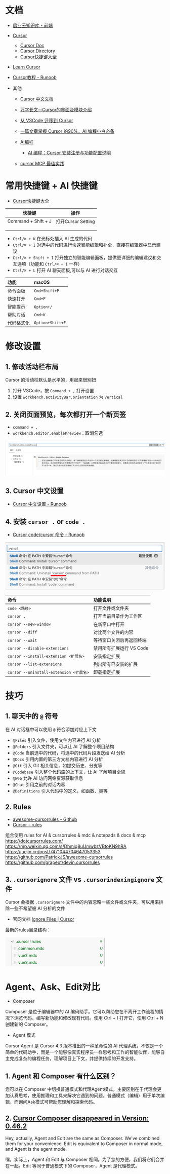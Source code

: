 # 文档

* [启业云知识库 - 前端](https://blogqpaas.yuque.com/org-wiki-blogqpaas-xgx00y/me4ydl/ywzv54v1rimc9r4g)

* [Cursor](https://www.cursor.com/cn)

    * [Cursor Doc](https://docs.cursor.com/get-started/welcome)
    * [Cursor Directory](https://cursor.directory/)
    * [Cursor快捷键大全](https://learn-cursor.com/shortcuts/)

* [Learn Cursor](https://learn-cursor.com/wiki/user-guide/programming-basics-for-beginners)

* [Cursor教程 - Runoob](https://www.runoob.com/cursor/cursor-tutorial.html)

* 其他

    * [Cursor 中文文档](https://cursor.qiannianlu.com/docs/)
    * [万字长文--Cursor的界面及模块介绍](https://zhuanlan.zhihu.com/p/26745647855)
    * [从 VSCode 迁移到 Cursor](https://github.com/maomao1996/daily-notes/issues/50)
    * [一篇文章掌握 Cursor 的90%，AI 编程小白必备](https://mp.weixin.qq.com/s/YC_DCCYZZ_CUMoqbJoWmOA)
    * [AI编程](https://www.zhihu.com/column/c_1536659763614322688)
        * [AI 编程：Cursor 安装注册与功能配置说明](https://zhuanlan.zhihu.com/p/15907515516)


    * [cursor MCP 最佳实践](https://blogqpaas.yuque.com/rpsdfh/ans9sm/uqzgar97ztrg7fud)





# 常用快捷键 + AI 快捷键

* [Cursor快捷键大全](https://learn-cursor.com/shortcuts/)

| 快捷键              | 操作               |
| ------------------- | ------------------ |
| Command + Shift + J | 打开Cursor Setting |
|                     |                    |
|                     |                    |
|                     |                    |



- `Ctrl/⌘ + K` 在光标处插入 AI 生成的代码
- `Ctrl/⌘ + I` 对选中的代码进行快速智能编辑和补全，直接在编辑器中显示建议
- `Ctrl/⌘ + Shift + I` 打开独立的智能编辑面板，提供更详细的编辑建议和交互选项（功能和 `Ctrl/⌘ + I` 一样）
- `Ctrl/⌘ + L` 打开 AI 聊天面板,可以与 AI 进行对话交互





| 功能       | macOS            |
| :--------- | :--------------- |
| 命令面板   | `Cmd+Shift+P`    |
| 快速打开   | `Cmd+P`          |
| 智能提示   | `Option+/`       |
| 帮助对话   | `Cmd+K`          |
| 代码格式化 | `Option+Shift+F` |



# 修改设置

## 1. 修改活动栏布局

Cursor 的活动栏默认是水平的，用起来很别扭

1. 打开 VSCode，按 `Command + ,` 打开设置
2. 设置 `workbench.activityBar.orientation` 为 `vertical`



## 2. 关闭页面预览，每次都打开一个新页签

* `command + ,`
* `workbench.editor.enablePreview`：取消勾选

![](images/001.png)



## 3. Cursor 中文设置

* [Cursor 中文设置 - Runoob](https://www.runoob.com/cursor/cursor-extensions-chinese.html)



## 4. 安装 `cursor .`  or `code .`

* [Cursor code/cursor 命令 - Runoob](https://www.runoob.com/cursor/cursor-cursor-command.html)

![](images/002.png)

| 命令                                    | 功能说明                 |
| :-------------------------------------- | :----------------------- |
| `code <路径>`                           | 打开文件或文件夹         |
| `cursor .`                              | 打开当前目录作为工作区   |
| `cursor --new-window`                   | 在新窗口中打开           |
| `cursor --diff`                         | 对比两个文件的内容       |
| `cursor --wait`                         | 等待窗口关闭后再返回终端 |
| `cursor --disable-extensions`           | 禁用所有扩展运行 VS Code |
| `cursor --install-extension <扩展名>`   | 安装指定扩展             |
| `cursor --list-extensions`              | 列出所有已安装的扩展     |
| `cursor --uninstall-extension <扩展名>` | 卸载指定扩展             |



# 技巧

## 1. 聊天中的 `@` 符号

在 AI 对话框中可以使用 `@` 符合添加对应上下文

- `@Files` 引入文件，使用文件内容进行 AI 分析
- `@Folders` 引入文件夹，可以让 AI 了解整个项目结构
- `@Code` 当前选中的代码，将选中的代码片段发送给 AI 分析
- `@Docs` 引用内置的第三方文档内容进行 AI 分析
- `@Git` 引入 Git 相关信息，如提交历史、分支等
- `@Codebase` 引入整个代码库的上下文，让 AI 了解项目全貌
- `@Web` 允许 AI 访问网络资源获取信息
- `@Chat` 引用之前的对话内容
- `@Definitions` 引入代码中的定义，如函数、类等





## 2. Rules

* [awesome-cursorrules - Github](https://github.com/PatrickJS/awesome-cursorrules)
* [Cursor - rules](https://cursor.directory/rules)

组合使用 rules for AI & cursorrules & mdc & notepads & docs & mcp
https://dotcursorrules.com/
https://mp.weixin.qq.com/s/Dhmiq8uUmwbzVBtoKN9hRA
https://juejin.cn/post/7471044704647053353
https://github.com/PatrickJS/awesome-cursorrules
https://github.com/grapeot/devin.cursorrules





## 3. `.cursorignore` 文件 vs `.cursorindexingignore` 文件

Cursor 会根据 `.cursorignore` 文件中的内容忽略一些文件或文件夹，可以用来排除一些不希望被 AI 分析的文件

- 官网文档 [Ignore Files | Cursor](https://docs.cursor.com/context/ignore-files)



最新的rules目录结构：

![](images/003.png)





# Agent、Ask、Edit对比

* Composer

Composer 是位于编辑器中的 AI 编码助手。它可以帮助您在不离开工作流程的情况下浏览代码、编写新功能和修改现有代码。使用 Ctrl + I 打开它，使用 Ctrl + N 创建新的 Composer。　

* Agent 模式

Cursor Agent 是 Cursor 4.3 版本推出的一种革命性的 AI 代理系统，不仅是一个简单的代码助手，而是一个能够像真实程序员一样思考和工作的智能伙伴，能够自主完成复杂的编程任务，理解项目上下文，并提供持续的开发支持。　



## 1. Agent 和 Composer 有什么区别？

您可以在 Composer 中切换普通模式和代理Agent模式。主要区别在于代理会更加认真思考，使用推理和工具来解决它遇到的问题。普通模式（编辑）用于单次编辑，而询问Ask模式可帮助您理解和探索代码。



## 2. [Cursor Composer disappeared in Version: 0.46.2](https://forum.cursor.com/t/cursor-composer-disappeared-in-version-0-46-2/53798)

Hey, actually, Agent and Edit are the same as Composer. We’ve combined them for your convenience. Edit is equivalent to Composer in normal mode, and Agent is the agent mode.

嘿，实际上，Agent 和 Edit 与 Composer 相同。为了您的方便，我们将它们合并在一起。Edit 等同于普通模式下的 Composer，Agent 是代理模式。












